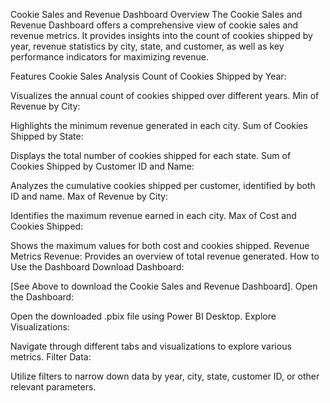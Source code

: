 Cookie Sales and Revenue Dashboard
Overview
The Cookie Sales and Revenue Dashboard offers a comprehensive view of cookie sales and revenue metrics. It provides insights into the count of cookies shipped by year, revenue statistics by city, state, and customer, as well as key performance indicators for maximizing revenue.

Features
Cookie Sales Analysis
Count of Cookies Shipped by Year:

Visualizes the annual count of cookies shipped over different years.
Min of Revenue by City:

Highlights the minimum revenue generated in each city.
Sum of Cookies Shipped by State:

Displays the total number of cookies shipped for each state.
Sum of Cookies Shipped by Customer ID and Name:

Analyzes the cumulative cookies shipped per customer, identified by both ID and name.
Max of Revenue by City:

Identifies the maximum revenue earned in each city.
Max of Cost and Cookies Shipped:

Shows the maximum values for both cost and cookies shipped.
Revenue Metrics
Revenue:
Provides an overview of total revenue generated.
How to Use the Dashboard
Download Dashboard:

[See Above to download the Cookie Sales and Revenue Dashboard].
Open the Dashboard:

Open the downloaded .pbix file using Power BI Desktop.
Explore Visualizations:

Navigate through different tabs and visualizations to explore various metrics.
Filter Data:

Utilize filters to narrow down data by year, city, state, customer ID, or other relevant parameters.